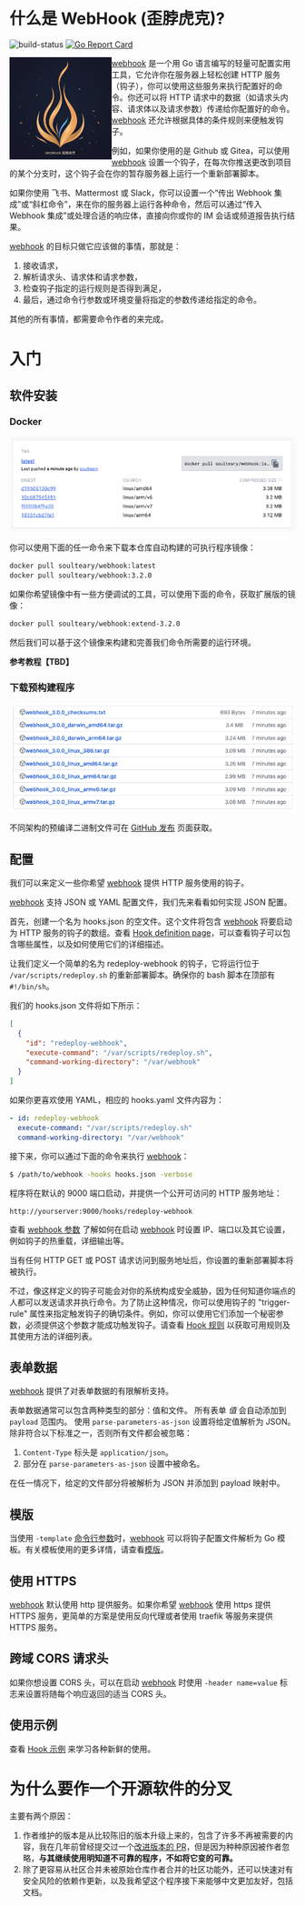 # 什么是 WebHook (歪脖虎克)?

![build-status][badge] [![Go Report Card](https://goreportcard.com/badge/github.com/soulteary/webhook)](https://goreportcard.com/report/github.com/soulteary/webhook)

 <img src="./docs/logo/logo-600x600.jpg" alt="Webhook" align="left" width="180" />
 
 [webhook][w] 是一个用 Go 语言编写的轻量可配置实用工具，它允许你在服务器上轻松创建 HTTP 服务（钩子），你可以使用这些服务来执行配置好的命令。你还可以将 HTTP 请求中的数据（如请求头内容、请求体以及请求参数）传递给你配置好的命令。[webhook][w] 还允许根据具体的条件规则来便触发钩子。

例如，如果你使用的是 Github 或 Gitea，可以使用 [webhook][w] 设置一个钩子，在每次你推送更改到项目的某个分支时，这个钩子会在你的暂存服务器上运行一个重新部署脚本。

如果你使用 飞书、Mattermost 或 Slack，你可以设置一个“传出 Webhook 集成”或“斜杠命令”，来在你的服务器上运行各种命令，然后可以通过“传入 Webhook 集成”或处理合适的响应体，直接向你或你的 IM 会话或频道报告执行结果。

[webhook][w] 的目标只做它应该做的事情，那就是：

1.  接收请求，
2.  解析请求头、请求体和请求参数，
3.  检查钩子指定的运行规则是否得到满足，
4.  最后，通过命令行参数或环境变量将指定的参数传递给指定的命令。

其他的所有事情，都需要命令作者的来完成。

# 入门

## 软件安装

### Docker

![](.github/dockerhub.png)

你可以使用下面的任一命令来下载本仓库自动构建的可执行程序镜像：

```bash
docker pull soulteary/webhook:latest
docker pull soulteary/webhook:3.2.0
```

如果你希望镜像中有一些方便调试的工具，可以使用下面的命令，获取扩展版的镜像：

```bash
docker pull soulteary/webhook:extend-3.2.0
```

然后我们可以基于这个镜像来构建和完善我们命令所需要的运行环境。

**参考教程【TBD】**

### 下载预构建程序

[![](.github/release.png)](https://github.com/soulteary/webhook/releases)

不同架构的预编译二进制文件可在 [GitHub 发布](https://github.com/soulteary/webhook/releases) 页面获取。

## 配置

我们可以来定义一些你希望 [webhook][w] 提供 HTTP 服务使用的钩子。

[webhook][w] 支持 JSON 或 YAML 配置文件，我们先来看看如何实现 JSON 配置。

首先，创建一个名为 hooks.json 的空文件。这个文件将包含 [webhook][w] 将要启动为 HTTP 服务的钩子的数组。查看 [Hook definition page](docs/Hook-Definition.md)，可以查看钩子可以包含哪些属性，以及如何使用它们的详细描述。

让我们定义一个简单的名为 redeploy-webhook 的钩子，它将运行位于 `/var/scripts/redeploy.sh` 的重新部署脚本。确保你的 bash 脚本在顶部有 `#!/bin/sh`。

我们的 hooks.json 文件将如下所示：

```json
[
  {
    "id": "redeploy-webhook",
    "execute-command": "/var/scripts/redeploy.sh",
    "command-working-directory": "/var/webhook"
  }
]
```

如果你更喜欢使用 YAML，相应的 hooks.yaml 文件内容为：

```yaml
- id: redeploy-webhook
  execute-command: "/var/scripts/redeploy.sh"
  command-working-directory: "/var/webhook"
```

接下来，你可以通过下面的命令来执行 [webhook][w]：

```bash
$ /path/to/webhook -hooks hooks.json -verbose
```

程序将在默认的 9000 端口启动，并提供一个公开可访问的 HTTP 服务地址：

```http
http://yourserver:9000/hooks/redeploy-webhook
```

查看 [webhook 参数](docs/Webhook-Parameters.md) 了解如何在启动 [webhook][w] 时设置 IP、端口以及其它设置，例如钩子的热重载，详细输出等。

当有任何 HTTP GET 或 POST 请求访问到服务地址后，你设置的重新部署脚本将被执行。

不过，像这样定义的钩子可能会对你的系统构成安全威胁，因为任何知道你端点的人都可以发送请求并执行命令。为了防止这种情况，你可以使用钩子的 "trigger-rule" 属性来指定触发钩子的确切条件。例如，你可以使用它们添加一个秘密参数，必须提供这个参数才能成功触发钩子。请查看 [Hook 规则](docs/Hook-Rules.md) 以获取可用规则及其使用方法的详细列表。

## 表单数据

[webhook][w] 提供了对表单数据的有限解析支持。

表单数据通常可以包含两种类型的部分：值和文件。
所有表单 _值_ 会自动添加到 `payload` 范围内。
使用 `parse-parameters-as-json` 设置将给定值解析为 JSON。
除非符合以下标准之一，否则所有文件都会被忽略：

1.  `Content-Type` 标头是 `application/json`。
2.  部分在 `parse-parameters-as-json` 设置中被命名。

在任一情况下，给定的文件部分将被解析为 JSON 并添加到 payload 映射中。

## 模版

当使用 `-template` [命令行参数](docs/Webhook-Parameters.md)时，[webhook][w] 可以将钩子配置文件解析为 Go 模板。有关模板使用的更多详情，请查看[模版](docs/Templates.md)。

## 使用 HTTPS

[webhook][w] 默认使用 http 提供服务。如果你希望 [webhook][w] 使用 https 提供 HTTPS 服务，更简单的方案是使用反向代理或者使用 traefik 等服务来提供 HTTPS 服务。

## 跨域 CORS 请求头

如果你想设置 CORS 头，可以在启动 [webhook][w] 时使用 `-header name=value` 标志来设置将随每个响应返回的适当 CORS 头。

## 使用示例

查看 [Hook 示例](docs/Hook-Examples.md) 来学习各种新鲜的使用。

# 为什么要作一个开源软件的分叉

主要有两个原因：

1. 作者维护的版本是从比较陈旧的版本升级上来的，包含了许多不再被需要的内容，我在几年前曾经提交过一个[改进版本的 PR](https://github.com/soulteary/webhook/pull/570)，但是因为种种原因被作者忽略，**与其继续使用明知道不可靠的程序，不如将它变的可靠。**
2. 除了更容易从社区合并未被原始仓库作者合并的社区功能外，还可以快速对有安全风险的依赖作更新，以及我希望这个程序接下来能够中文更加友好，包括文档。

[w]: https://github.com/soulteary/webhook
[badge]: https://github.com/soulteary/webhook/workflows/build/badge.svg

